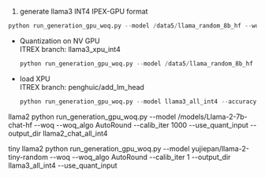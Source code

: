 1. generate llama3 INT4 IPEX-GPU format
```python
python run_generation_gpu_woq.py --model /data5/llama_random_8b_hf --woq --woq_algo AutoRound  --calib_iter 1  --output_dir llama3_all_int4
```
 - Quantization on NV GPU   
    ITREX branch: llama3_xpu_int4   
    ```python
    python run_generation_gpu_woq.py --model /data5/llama_random_8b_hf --woq --woq_algo AutoRound  --calib_iter 1    --use_quant_input --output_dir llama3_all_int4
    ```
 - load XPU   
    ITREX branch: penghuic/add_lm_head   
    ```python
    python run_generation_gpu_woq.py --model llama3_all_int4 --accuracy
    ```

llama2
python run_generation_gpu_woq.py --model  /models/Llama-2-7b-chat-hf  --woq --woq_algo AutoRound  --calib_iter 1000  --use_quant_input --output_dir llama2_chat_all_int4

tiny llama2
python run_generation_gpu_woq.py --model yujiepan/llama-2-tiny-random  --woq --woq_algo AutoRound  --calib_iter 1  --output_dir llama3_all_int4  --use_quant_input
